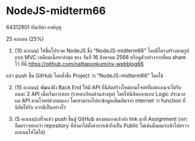 # NodeJS-midterm66
64312901
บัณฑิตา องศ์บุญ

25 คะแนน (25%)
1. (10 คะแนน) ให้ขึ้นโปรเจค NodeJS ชื่อ “NodeJS-midterm66” โดยมีโครงสร้างตามรูปแบบ MVC เหมือนเนื้อหาล่าสุด ของ วันที่ 16 สิงหาคม 2566 หรือดูตัวอย่างจากที่ผม share ไว้ ที่นี่
https://github.com/nattaponkum/nv-webblog66

แล้ว push ขึ้น GitHub โดยตั้งชื่อ Project ว่า “NodeJS-midterm66” โดยใช้ 

2. (15 คะแนน) พัฒนาฝัง Back End ให้มี API ที่นิสิตสร้างใหม่ตามโจทย์ที่แต่ละคนจะได้รับ คนละ 2 API เมื่อเริ่มการสอบ (รายละเอียดด้านล่างสุด)
โดยให้นิสิตออกแบบ Logic ประมวลผล API ตามโจทย์ด้วยตนเอง โดยสามารถไปหาข้อมูลเพิ่มเติมจาก internet ว่า function ที่นิสิตได้รับ ควรมีเป็นอย่างไร 

3. (5 คะแนน)เสร็จแล้ว push ขึ้นสู่่ GitHub ของตนเองแล้วส่ง link มาที่ Assignment (อย่าลืมตรวจสอบว่า repository ที่ส่งมาได้ตั้งค่าการเข้าถึงเป็น Public ไม่เช่นนั้นผมจะเข้าไปตรวจคะแนนให้ไม่ได้) 


 